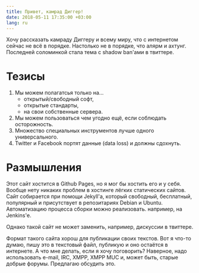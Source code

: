 ```yaml
---
title: Привет, камрад Диггер!
date: 2018-05-11 17:35:00 +03:00
lang: ru
---
```


Хочу рассказать камраду Диггеру и всему миру, что с интернетом сейчас
не всё в порядке. Настолько не в порядке, что алярм и ахтунг. Последней
соломинкой стала тема с shadow ban'ами в твиттере.

Тезисы
======

1. Мы можем полагатсья только на…
    - открытый/свободный софт,
    - открытые стандарты,
    - на свои собственные сервера.
2. Мы можем пользоваться чем угодно ещё, если соблюдать осторожность.
3. Множество специальных инструментов лучше одного универсального.
4. Twitter и Facebook портят данные (data loss) и должны сдохнуть.

Размышления
===========

Этот сайт хостится в Github Pages, но я мог бы хостить его и у себя.
Вообще нету никаких проблем в хостинге лёгких статических сайтов.
Сайт собирается при помощи Jekyll'а, который свободный, бесплатный,
популярный и присутствует в репозитариях Debian и Ubuntu. Автоматизацию
процесса сборки можно реализовать. например, на Jenkins'е.

Однако такой сайт не может заменить, например, дискуссии в твиттере.

Формат такого сайта хорош для публикации своих текстов. Вот я что-то думаю,
пишу это в текстовый файл, публикую и оно остаётся в интернете. А что мне
делать, если я хочу поговорить? Наверное, надо использовать e-mail, IRC,
XMPP, XMPP MUC и, может быть, старые добрые форумы. Предлагаю обсудить это.
